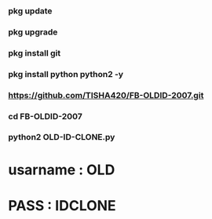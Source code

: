 ### pkg update
### pkg upgrade
### pkg install git 
### pkg install python python2 -y
### https://github.com/TISHA420/FB-OLDID-2007.git
### cd FB-OLDID-2007
### python2 OLD-ID-CLONE.py
# usarname : OLD
# PASS     : IDCLONE
